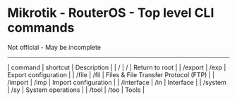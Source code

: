 # Mikrotik - RouterOS - Top level CLI commands
Not official - May be incomplete

---
| command | shortcut | Description |
| / | / | Return to root |
| /export | /exp | Export configuration |
| /file | /fil | Files & File Transfer Protocol (FTP) |
| /import | /imp | Import configuration |
| /interface | /in | Interface |
| /system | /sy | System operations |
| /tool | /too | Tools |

